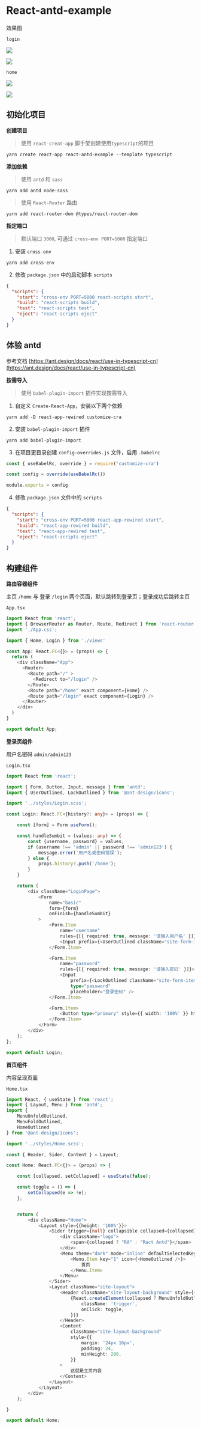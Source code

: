 # React-antd-example

效果图

`login`

![](assets/login.png)

![](assets/login_1.png)

`home`

![](assets/home.png)

![](assets/home_1.png)

## 初始化项目

**创建项目**

> 使用 `react-creat-app` 脚手架创建使用`typescript`的项目

```
yarn create react-app react-antd-example --template typescript
```

**添加依赖**

> 使用 `antd` 和 `sass`

```
yarn add antd node-sass
```

> 使用 `React-Router` 路由

```
yarn add react-router-dom @types/react-router-dom
```

**指定端口**

> 默认端口 `3000`, 可通过 `cross-env PORT=5000` 指定端口

1. 安装 `cross-env`

```
yarn add cross-env
```

2. 修改 `package.json` 中的启动脚本 `scripts`

```json
{
  "scripts": {
    "start": "cross-env PORT=5000 react-scripts start",
    "build": "react-scripts build",
    "test": "react-scripts test",
    "eject": "react-scripts eject"
  }
}
```

## 体验 antd

参考文档 [https://ant.design/docs/react/use-in-typescript-cn](https://ant.design/docs/react/use-in-typescript-cn)

**按需导入**

> 使用  `babel-plugin-import` 插件实现按需导入

1. 自定义 `Create-React-App`，安装以下两个依赖

```
yarn add -D react-app-rewired customize-cra
```

2. 安装 `babel-plugin-import` 插件

```
yarn add babel-plugin-import
```

3. 在项目更目录创建 `config-overrides.js` 文件，启用 `.babelrc`

```javascript
const { useBabelRc, override } = require('customize-cra')

const config = override(useBabelRc())

module.exports = config
```

4. 修改 `package.json` 文件中的 `scripts`

```json
{
  "scripts": {
    "start": "cross-env PORT=5000 react-app-rewired start",
    "build": "react-app-rewired build",
    "test": "react-app-rewired test",
    "eject": "react-scripts eject"
  }
}
```

## 构建组件

**路由容器组件**

主页 `/home` 与 登录 `/login` 两个页面，默认跳转到登录页；登录成功后跳转主页

`App.tsx`

```typescript
import React from 'react';
import { BrowserRouter as Router, Route, Redirect } from 'react-router-dom';
import './App.css';

import { Home, Login } from './views'

const App: React.FC<{}> = (props) => {
  return (
    <div className="App">
      <Router>
        <Route path="/" >
          <Redirect to="/login" />
        </Route>
        <Route path="/home" exact component={Home} />
        <Route path="/login" exact component={Login} />
      </Router>
    </div>
  )
}

export default App;
```

**登录页组件**

用户名密码 `admin/admin123`

`Login.tsx`

```typescript
import React from 'react';

import { Form, Button, Input, message } from 'antd';
import { UserOutlined, LockOutlined } from '@ant-design/icons';

import '../styles/Login.scss';

const Login: React.FC<{history?: any}> = (props) => {

    const [form] = Form.useForm();

    const handleSumbit = (values: any) => {
        const {username, password} = values;
        if (username !== 'admin' || password !== 'admin123') {
            message.error('用户名或密码错误');
        } else {
            props.history?.push('/home');
        }
    }

    return (
        <div className="LoginPage">
            <Form
                name="basic"
                form={form}
                onFinish={handleSumbit}
            >
                <Form.Item
                    name="username"
                    rules={[{ required: true, message: '请输入用户名' }]}>
                    <Input prefix={<UserOutlined className="site-form-item-icon" />} placeholder="用户名" />
                </Form.Item>

                <Form.Item
                    name="password"
                    rules={[{ required: true, message: '请输入密码' }]}>
                    <Input
                        prefix={<LockOutlined className="site-form-item-icon" />}
                        type="password"
                        placeholder="登录密码" />
                </Form.Item>

                <Form.Item>
                    <Button type="primary" style={{ width: '100%' }} htmlType="submit">登录系统</Button>
                </Form.Item>
            </Form>
        </div>
    );
};

export default Login;
```

**首页组件**

内容呈现页面

`Home.tsx`

```typescript
import React, { useState } from 'react';
import { Layout, Menu } from 'antd';
import {
    MenuUnfoldOutlined,
    MenuFoldOutlined,
    HomeOutlined
} from '@ant-design/icons';

import '../styles/Home.scss';

const { Header, Sider, Content } = Layout;

const Home: React.FC<{}> = (props) => {

    const [collapsed, setCollapsed] = useState(false);

    const toggle = () => {
        setCollapsed(e => !e);
    };


    return (
        <div className="Home">
            <Layout style={{height: '100%'}}>
                <Sider trigger={null} collapsible collapsed={collapsed}>
                    <div className="logo">
                        <span>{collapsed ? "RA" : "Ract Antd"}</span>
                    </div>
                    <Menu theme="dark" mode="inline" defaultSelectedKeys={['1']}>
                        <Menu.Item key="1" icon={<HomeOutlined />}>
                            首页
                        </Menu.Item>
                    </Menu>
                </Sider>
                <Layout className="site-layout">
                    <Header className="site-layout-background" style={{ padding: 0 }}>
                        {React.createElement(collapsed ? MenuUnfoldOutlined : MenuFoldOutlined, {
                            className: 'trigger',
                            onClick: toggle,
                        })}
                    </Header>
                    <Content
                        className="site-layout-background"
                        style={{
                            margin: '24px 16px',
                            padding: 24,
                            minHeight: 280,
                        }}
                    >
                        这就是主页内容
                    </Content>
                </Layout>
            </Layout>
        </div>
    );

}

export default Home;
```